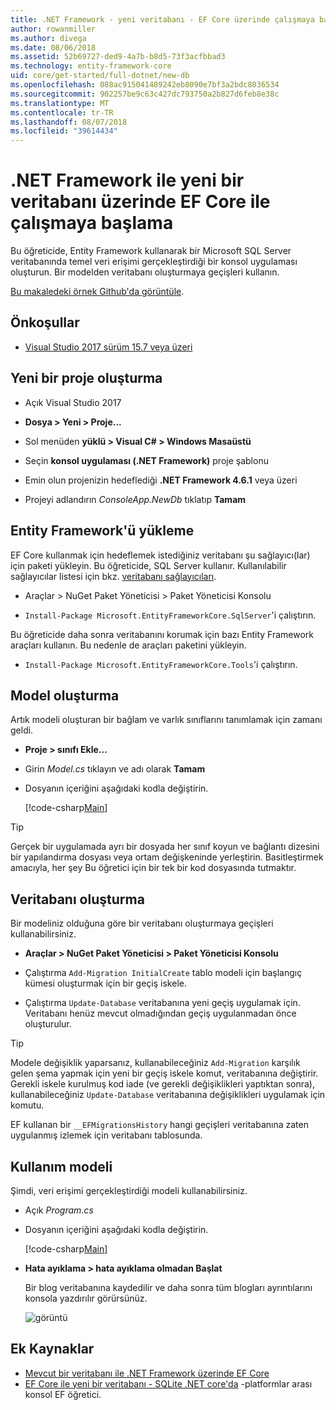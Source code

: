 ```yaml
---
title: .NET Framework - yeni veritabanı - EF Core üzerinde çalışmaya başlama
author: rowanmiller
ms.author: divega
ms.date: 08/06/2018
ms.assetid: 52b69727-ded9-4a7b-b8d5-73f3acfbbad3
ms.technology: entity-framework-core
uid: core/get-started/full-dotnet/new-db
ms.openlocfilehash: 088ac915041489242eb8090e7bf3a2bdc8036534
ms.sourcegitcommit: 902257be9c63c427dc793750a2b827d6feb8e38c
ms.translationtype: MT
ms.contentlocale: tr-TR
ms.lasthandoff: 08/07/2018
ms.locfileid: "39614434"
---
```

# <a name="getting-started-with-ef-core-on-net-framework-with-a-new-database"></a>.NET Framework ile yeni bir veritabanı üzerinde EF Core ile çalışmaya başlama

Bu öğreticide, Entity Framework kullanarak bir Microsoft SQL Server veritabanında temel veri erişimi gerçekleştirdiği bir konsol uygulaması oluşturun. Bir modelden veritabanı oluşturmaya geçişleri kullanın.

[Bu makaledeki örnek Github'da görüntüle](https://github.com/aspnet/EntityFramework.Docs/tree/master/samples/core/GetStarted/FullNet/ConsoleApp.NewDb).

## <a name="prerequisites"></a>Önkoşullar

* [Visual Studio 2017 sürüm 15.7 veya üzeri](https://www.visualstudio.com/downloads/)

## <a name="create-a-new-project"></a>Yeni bir proje oluşturma

* Açık Visual Studio 2017

* **Dosya > Yeni > Proje...**

* Sol menüden **yüklü > Visual C# > Windows Masaüstü**

* Seçin **konsol uygulaması (.NET Framework)** proje şablonu

* Emin olun projenizin hedeflediği **.NET Framework 4.6.1** veya üzeri

* Projeyi adlandırın *ConsoleApp.NewDb* tıklatıp **Tamam**

## <a name="install-entity-framework"></a>Entity Framework'ü yükleme

EF Core kullanmak için hedeflemek istediğiniz veritabanı şu sağlayıcı(lar) için paketi yükleyin. Bu öğreticide, SQL Server kullanır. Kullanılabilir sağlayıcılar listesi için bkz. [veritabanı sağlayıcıları](../../providers/index.md).

* Araçlar > NuGet Paket Yöneticisi > Paket Yöneticisi Konsolu

* `Install-Package Microsoft.EntityFrameworkCore.SqlServer`'i çalıştırın.

Bu öğreticide daha sonra veritabanını korumak için bazı Entity Framework araçları kullanın. Bu nedenle de araçları paketini yükleyin.

* `Install-Package Microsoft.EntityFrameworkCore.Tools`'i çalıştırın.

## <a name="create-the-model"></a>Model oluşturma

Artık modeli oluşturan bir bağlam ve varlık sınıflarını tanımlamak için zamanı geldi.

* **Proje > sınıfı Ekle...**

* Girin *Model.cs* tıklayın ve adı olarak **Tamam**

* Dosyanın içeriğini aşağıdaki kodla değiştirin.

  [!code-csharp[Main](../../../../samples/core/GetStarted/FullNet/ConsoleApp.NewDb/Model.cs)] 

> [!TIP]  
> Gerçek bir uygulamada ayrı bir dosyada her sınıf koyun ve bağlantı dizesini bir yapılandırma dosyası veya ortam değişkeninde yerleştirin. Basitleştirmek amacıyla, her şey Bu öğretici için bir tek bir kod dosyasında tutmaktır.

## <a name="create-the-database"></a>Veritabanı oluşturma

Bir modeliniz olduğuna göre bir veritabanı oluşturmaya geçişleri kullanabilirsiniz.

* **Araçlar > NuGet Paket Yöneticisi > Paket Yöneticisi Konsolu**

* Çalıştırma `Add-Migration InitialCreate` tablo modeli için başlangıç kümesi oluşturmak için bir geçiş iskele.

* Çalıştırma `Update-Database` veritabanına yeni geçiş uygulamak için. Veritabanı henüz mevcut olmadığından geçiş uygulanmadan önce oluşturulur.

> [!TIP]  
> Modele değişiklik yaparsanız, kullanabileceğiniz `Add-Migration` karşılık gelen şema yapmak için yeni bir geçiş iskele komut, veritabanına değiştirir. Gerekli iskele kurulmuş kod iade (ve gerekli değişiklikleri yaptıktan sonra), kullanabileceğiniz `Update-Database` veritabanına değişiklikleri uygulamak için komutu.
>
> EF kullanan bir `__EFMigrationsHistory` hangi geçişleri veritabanına zaten uygulanmış izlemek için veritabanı tablosunda.

## <a name="use-the-model"></a>Kullanım modeli

Şimdi, veri erişimi gerçekleştirdiği modeli kullanabilirsiniz.

* Açık *Program.cs*

* Dosyanın içeriğini aşağıdaki kodla değiştirin.

  [!code-csharp[Main](../../../../samples/core/GetStarted/FullNet/ConsoleApp.NewDb/Program.cs)]

* **Hata ayıklama > hata ayıklama olmadan Başlat**

  Bir blog veritabanına kaydedilir ve daha sonra tüm blogları ayrıntılarını konsola yazdırılır görürsünüz.

  ![görüntü](_static/output-new-db.png)

## <a name="additional-resources"></a>Ek Kaynaklar

* [Mevcut bir veritabanı ile .NET Framework üzerinde EF Core](xref:core/get-started/full-dotnet/existing-db)
* [EF Core ile yeni bir veritabanı - SQLite .NET core'da](xref:core/get-started/netcore/new-db-sqlite) -platformlar arası konsol EF öğretici.
